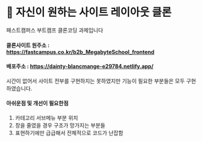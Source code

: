 # 📌 자신이 원하는 사이트 레이아웃 클론

패스트캠퍼스 부트캠프 클론코딩 과제입니다

#### 클론사이트 원주소 : https://fastcampus.co.kr/b2b_MegabyteSchool_frontend
#### 배포주소 : https://dainty-blancmange-e29784.netlify.app/

시간이 없어서 사이트 전부를 구현하지는 못하였지만 기능이 필요한 부분들은 모두 구현하였습니다. 


#### 아쉬운점 및 개선이 필요한점
1. 카테고리 서브메뉴 부분 위치
2. 창을 줄였을 경우 구조가 망가지는 부분들
3. 표현하기에만 급급해서 전체적으로 코드가 난잡함 
